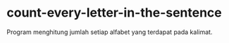 # count-every-letter-in-the-sentence
Program menghitung jumlah setiap alfabet yang terdapat pada kalimat.
